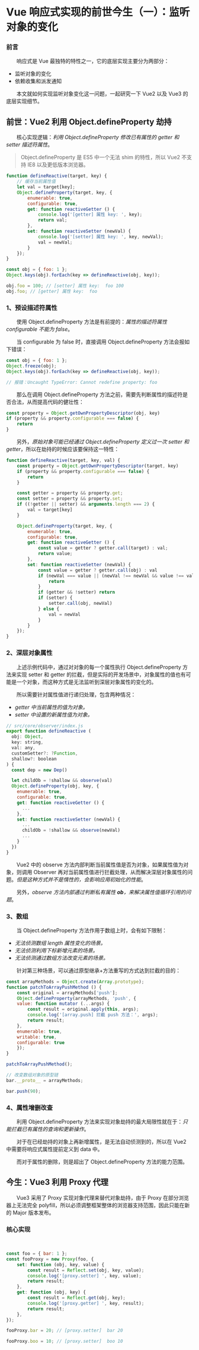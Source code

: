 # Vue 响应式实现的前世今生（一）：监听对象的变化

### 前言

&emsp;&emsp;响应式是 Vue 最独特的特性之一，它的底层实现主要分为两部分：

- 监听对象的变化
- 依赖收集和派发通知

&emsp;&emsp;本文就如何实现监听对象变化这一问题，一起研究一下 Vue2 以及 Vue3 的底层实现细节。

## 前世：Vue2 利用 Object.defineProperty 劫持

&emsp;&emsp;核心实现逻辑：*利用 Object.defineProperty 修改已有属性的 getter 和 setter 描述符属性*。

> Object.defineProperty 是 ES5 中一个无法 shim 的特性，所以 Vue2 不支持 IE8 以及更低版本浏览器。

```JavaScript
function defineReactive(target, key) {
    // 缓存当前属性值
    let val = target[key];
    Object.defineProperty(target, key, {
        enumerable: true,
        configurable: true,
        get: function reactiveGetter () {
            console.log('[getter] 属性 key: ', key);
            return val;
        },
        set: function reactiveSetter (newVal) {
            console.log('[setter] 属性 key: ', key, newVal);
            val = newVal;
        }
    });
}

const obj = { foo: 1 };
Object.keys(obj).forEach(key => defineReactive(obj, key));

obj.foo = 100; // [setter] 属性 key:  foo 100
obj.foo; // [getter] 属性 key:  foo
```

### 1、预设描述符属性

&emsp;&emsp;使用 Object.defineProperty 方法是有前提的：*属性的描述符属性 configurable 不能为 false*。

&emsp;&emsp;当 configurable 为 false 时，直接调用 Object.defineProperty 方法会报如下错误：

```JavaScript
const obj = { foo: 1 };
Object.freeze(obj);
Object.keys(obj).forEach(key => defineReactive(obj, key));

// 报错：Uncaught TypeError: Cannot redefine property: foo
```

&emsp;&emsp;那么在调用 Object.defineProperty 方法之前，需要先判断属性的描述符是否合法，从而提高代码的健壮性：

```JavaScript
const property = Object.getOwnPropertyDescriptor(obj, key)
if (property && property.configurable === false) {
    return
}
```

&emsp;&emsp;另外，*原始对象可能已经通过 Object.defineProperty 定义过一次 setter 和 getter*，所以在劫持的时候应该要保持这一特性：

```JavaScript
function defineReactive(target, key, val) {
    const property = Object.getOwnPropertyDescriptor(target, key)
    if (property && property.configurable === false) {
        return
    }

    const getter = property && property.get;
    const setter = property && property.set;
    if ((!getter || setter) && arguments.length === 2) {
        val = target[key]
    }

    Object.defineProperty(target, key, {
        enumerable: true,
        configurable: true,
        get: function reactiveGetter () {
            const value = getter ? getter.call(target) : val;
            return value;
        },
        set: function reactiveSetter (newVal) {
            const value = getter ? getter.call(obj) : val
            if (newVal === value || (newVal !== newVal && value !== value)) {
                return
            }
            if (getter && !setter) return
            if (setter) {
                setter.call(obj, newVal)
            } else {
                val = newVal
            }
        }
    });
}
```

### 2、深层对象属性

&emsp;&emsp;上述示例代码中，通过对对象的每一个属性执行 Object.defineProperty 方法来实现 setter 和 getter 的拦截，但是实际的开发场景中，对象属性的值也有可能是一个对象，而这种方式是无法监听到深层对象属性的变化的。

&emsp;&emsp;所以需要针对属性值进行递归处理，包含两种情况：

- *getter 中当前属性的值为对象。*
- *setter 中设置的新属性值为对象。*

```JavaScript
// src/core/observer/index.js
export function defineReactive (
  obj: Object,
  key: string,
  val: any,
  customSetter?: ?Function,
  shallow?: boolean
) {
  const dep = new Dep()

  let childOb = !shallow && observe(val)
  Object.defineProperty(obj, key, {
    enumerable: true,
    configurable: true,
    get: function reactiveGetter () {
      ...
    },
    set: function reactiveSetter (newVal) {
      ...
      childOb = !shallow && observe(newVal)
      ...
    }
  })
}
```

&emsp;&emsp;Vue2 中的 observe 方法内部判断当前属性值是否为对象，如果属性值为对象，则调用 Observer 再对当前属性值进行拦截处理，从而解决深层对象属性的问题。*但是这种方式并不是惰性的，会影响应用初始化的性能*。

&emsp;&emsp;另外，*observe 方法内部通过判断私有属性 __ob__，来解决属性值循环引用的问题*。

### 3、数组

&emsp;&emsp;当 Object.defineProperty 方法作用于数组上时，会有如下限制：

- *无法侦测数组 length 属性变化的场景。*
- *无法侦测利用下标新增元素的场景。*
- *无法侦测通过数组方法改变元素的场景。*

&emsp;&emsp;针对第三种场景，可以通过原型继承+方法重写的方式达到拦截的目的：

```JavaScript
const arrayMethods = Object.create(Array.prototype);
function patchToArrayPushMethod () {
    const original = arrayMethods['push'];
    Object.defineProperty(arrayMethods, 'push', {
    value: function mutator (...args) {
        const result = original.apply(this, args);
        console.log('[array.push] 拦截 push 方法：', args);
        return result;
    },
    enumerable: true,
    writable: true,
    configurable: true
    });
}

patchToArrayPushMethod();

// 改变数组对象的原型链
bar.__proto__ = arrayMethods;

bar.push(90);
```

### 4、属性增删改查

&emsp;&emsp;利用 Object.defineProperty 方法来实现对象劫持的最大局限性就在于：*只能拦截已有属性的查询和更新操作*。

&emsp;&emsp;对于在已经劫持的对象上再新增属性，是无法自动侦测到的，所以在 Vue2 中需要将响应式属性提前定义到 data 中。

&emsp;&emsp;而对于属性的删除，则是超出了 Object.defineProperty 方法的能力范围。

## 今生：Vue3 利用 Proxy 代理

&emsp;&emsp;Vue3 采用了 Proxy 实现对象代理来替代对象劫持，由于 Proxy 在部分浏览器上无法完全 polyfill，所以必须调整框架整体的浏览器支持范围，因此只能在新的 Major 版本发布。

### 核心实现

&emsp;&emsp;

```JavaScript
const foo = { bar: 1 };
const fooProxy = new Proxy(foo, {
    set: function (obj, key, value) {
        const result = Reflect.set(obj, key, value);
        console.log('[proxy.setter] ', key, value);
        return result;
    },
    get: function (obj, key) {
        const result = Reflect.get(obj, key);
        console.log('[proxy.getter] ', key, result);
        return result;
    },
});

fooProxy.bar = 20; // [proxy.setter]  bar 20

fooProxy.boo = 10; // [proxy.setter]  boo 10
```
